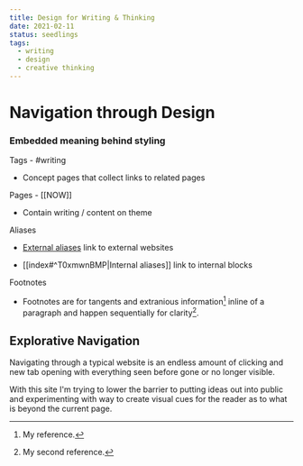 ```yaml
---
title: Design for Writing & Thinking
date: 2021-02-11
status: seedlings
tags:
  - writing
  - design
  - creative thinking
---
```



# Navigation through Design 

### Embedded meaning behind styling


Tags - #writing


- Concept pages that collect links to related pages


Pages - [[NOW]]


- Contain writing / content on theme 


Aliases


- [External aliases](http://google.com/) link to external websites

- [[index#^T0xmwnBMP|Internal aliases]] link to internal blocks


Footnotes

- Footnotes are for tangents and extranious information[^1] inline of a paragraph and happen sequentially for clarity[^2].


## Explorative Navigation


Navigating through a typical website is an endless amount of clicking and new tab opening with everything seen before gone or no longer visible.


With this site I'm trying to lower the barrier to putting ideas out into public and experimenting with way to create visual cues for the reader as to what is beyond the current page.


[^1]: My reference.

[^2]: My second reference.
